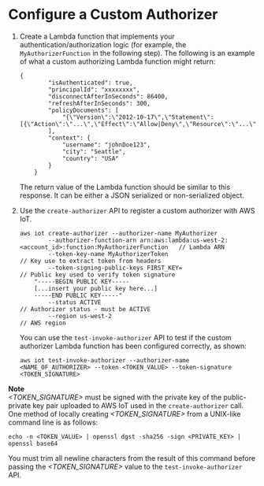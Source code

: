 # Configure a Custom Authorizer<a name="config-custom-auth"></a>

1. Create a Lambda function that implements your authentication/authorization logic \(for example, the `MyAuthorizerFunction` in the following step\)\. The following is an example of what a custom authorizing Lambda function might return:

   ```
   {
           "isAuthenticated": true,
           "principalId": "xxxxxxxx",
           "disconnectAfterInSeconds": 86400,
           "refreshAfterInSeconds": 300,
           "policyDocuments": [
               "{\"Version\":\"2012-10-17\",\"Statement\":[{\"Action\":\"...\",\"Effect\":\"Allow|Deny\",\"Resource\":\"...\"}]}"
           ],
           "context": {
               "username": "johnDoe123",
               "city": "Seattle",
               "country": "USA"
           }
       }
   ```

   The return value of the Lambda function should be similar to this response\. It can be either a JSON serialized or non\-serialized object\.

1. Use the `create-authorizer` API to register a custom authorizer with AWS IoT\.

   ```
   aws iot create-authorizer --authorizer-name MyAuthorizer    
           --authorizer-function-arn arn:aws:lambda:us-west-2:<account_id>:function:MyAuthorizerFunction   // Lambda ARN
           --token-key-name MyAuthorizerToken                               // Key use to extract token from headers 
           --token-signing-public-keys FIRST_KEY=                           // Public key used to verify token signature
       "-----BEGIN PUBLIC KEY-----
       [...insert your public key here...]
       -----END PUBLIC KEY-----" 
           --status ACTIVE                                                  // Authorizer status - must be ACTIVE
           --region us-west-2                                               // AWS region
   ```

   You can use the `test-invoke-authorizer` API to test if the custom authorizer Lambda function has been configured correctly, as shown:

   ```
   aws iot test-invoke-authorizer --authorizer-name <NAME_OF_AUTHORIZER> --token <TOKEN_VALUE> --token-signature <TOKEN_SIGNATURE>
   ```
**Note**  
*<TOKEN\_SIGNATURE>* must be signed with the private key of the public\-private key pair uploaded to AWS IoT used in the `create-authorizer` call\. One method of locally creating *<TOKEN\_SIGNATURE>* from a UNIX\-like command line is as follows:  

   ```
   echo -n <TOKEN_VALUE> | openssl dgst -sha256 -sign <PRIVATE_KEY> | openssl base64
   ```
You must trim all newline characters from the result of this command before passing the *<TOKEN\_SIGNATURE>* value to the `test-invoke-authorizer` API\.